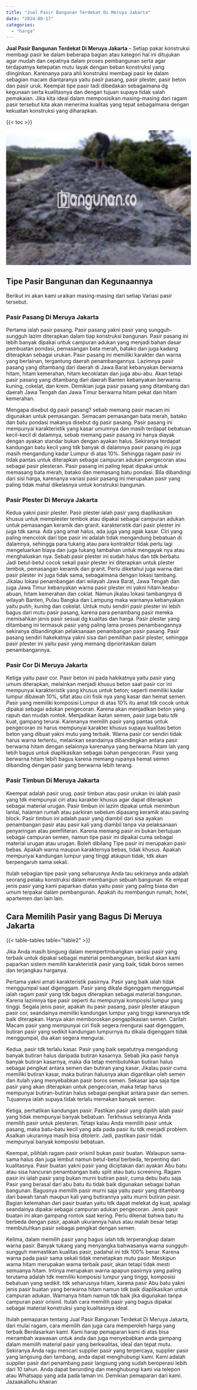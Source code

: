 ```yaml
---
title: "Jual Pasir Bangunan Terdekat Di Meruya Jakarta"
date: "2024-08-17"
categories: 
  - "harga"
---
```


**Jual Pasir Bangunan Terdekat Di Meruya Jakarta** – Setiap pakar konstruksi membagi pasir ke dalam beberapa bagian atau kategori hal ini ditujukan agar mudah dan cepatnya dalam proses pembangunan serta agar terdapatnya ketepatan mutu layak dengan beban konstruksi yang diinginkan. Karenanya para ahli konstruksi membagi pasir ke dalam sebagian macam diantaranya yaitu pasir pasang, pasir plester, pasir beton dan pasir uruk. Keempat tipe pasir tadi dibedakan sebagaimana dg kegunaan serta kualitasnya dan dengan tujuan supaya tidak salah pemakaian. Jika kita ideal dalam memposisikan masing-masing dari ragam pasir tersebut kita akan menerima kualitas yang tepat sebagaimana dengan kekuatan konstruksi yang diharapkan.

{{< toc >}}

![Jual Pasir Bangunan Terdekat Di Meruya Jakarta](/images/jual-pasir-bangunan-18.png)

## Tipe Pasir Bangunan dan Kegunaannya

Berikut ini akan kami uraikan masing-masing dari setiap Variasi pasir tersebut.

### Pasir Pasang Di Meruya Jakarta

Pertama ialah pasir pasang. Pasir pasang yakni pasir yang sungguh-sungguh lazim diterapkan dalam tiap konstruksi bangunan. Pasir pasang ini lebih banyak dipakai untuk campuran adukan yang menjadi bahan dasar pembuatan pondasi, pemasangan bata merah, batako dan juga kadang diterapkan sebagai urukan. Pasir pasang ini memiliki karakter dan warna yang berlainan, tergantung daerah penambangannya. Lazimnya pasir pasang yang ditambang dari daerah di Jawa Barat kebanyakan berwarna hitam, hitam kemerahan, hitam kecoklatan dan juga abu-abu. Akan tetapi pasir pasang yang ditambang dari daerah Banten kebanyakan berwarna kuning, cokelat, dan krem. Demikian juga pasir pasang yang ditambang dari daerah Jawa Tengah dan Jawa Timur berwarna hitam pekat dan hitam kemerahan.

Mengapa disebut dg pasir pasang? sebab memang pasir macam ini digunakan untuk pemasangan. Semacam pemasangan bata merah, batako dan batu pondasi makanya disebut dg pasir pasang. Pasir pasang ini mempunyai karakteristik yang kasar umumnya dan masih terdapat bebatuan kecil-kecil di dalamnya, sebab memang pasir pasang ini hanya diayak dengan ayakan standar bukan dengan ayakan halus. Sekiranya terdapat kandungan batu kecil yang tdk banyak di dalamnya pasir pasang ini juga masih mengandung kadar Lumpur di atas 10%. Sehingga ragam pasir ini tidak pantas untuk diterapkan sebagai campuran adukan pengecoran atau sebagai pasir plesteran. Pasir pasang ini paling tepat dipakai untuk memasang bata merah, batako dan memasang batu pondasi. Bila dibandingi dari sisi harga, karenanya variasi pasir pasang ini merupakan pasir yang paling tidak mahal dikelasnya untuk konstruksi bangunan.

### Pasir Plester Di Meruya Jakarta

Kedua yakni pasir plester. Pasir plester ialah pasir yang diaplikasikan khusus untuk memplester tembok atau dipakai sebagai campuran adukan untuk pemasangan keramik dan granit. karakteristik dari pasir plester ini juga tdk sama. Ada yang amat halus, ada juga yang agak kasar. Ciri yang paling mencolok dari tipe pasir ini adalah tidak mengandung bebatuan di dalamnya, sehingga para tukang atau para kontraktor tidak perlu lagi mengeluarkan biaya dan juga tukang tambahan untuk mengayak nya atau menghaluskan nya. Sebab pasir plester ini sudah halus dan tdk berbatu. Jadi betul-betul cocok sekali pasir plester ini diterapkan untuk plester tembok, pemasangan keramik dan granit. Perlu diketahui juga warna dari pasir plester ini juga tidak sama, sebagaimana dengan lokasi tambang. Jikalau lokasi penambangan dari wilayah Jawa Barat, Jawa Tengah dan juga Jawa Timur kebanyakan warna pasir plester ini yakni hitam keabu-abuan, hitam kemerahan dan coklat. Namun jikalau lokasi tambangnya di wilayah Banten, Pulau Bangka dan Lampung maka warnanya kebanyakan yaitu putih, kuning dan cokelat. Untuk mutu sendiri pasir plester ini lebih bagus dari mutu pasir pasang, karena para penambang pasir mereka memisahkan jenis pasir sesuai dg kualitas dan harga. Pasir plester yang ditambang ini termasuk pasir yang paling lama proses penambangannya sekiranya dibandingkan pelaksanaan penambangan pasir pasang. Pasir pasang sendiri hakekatnya yakni sisa dari pemilihan pasir plester, sehingga pasir plester ini yaitu pasir yang memang diprioritaskan dalam penambangannya.

### Pasir Cor Di Meruya Jakarta

Ketiga yaitu pasir cor. Pasir beton ini pada hakikatnya yaitu pasir yang umum diterapkan, melainkan menjadi khusus beton saat pasir cor ini mempunyai karakteristik yang khusus untuk beton; seperti memiliki kadar lumpur dibawah 10%, sifat atau ciri fisik nya yang kasar dan hemat semen. Pasir yang memiliki komposisi Lumpur di atas 10% itu amat tdk cocok untuk dipakai sebagai adukan pengecoran. Karena akan menjadikan beton yang rapuh dan mudah rontok. Menjadikan ikatan semen, pasir juga batu tdk kuat, gampang terurai. Karenanya memilih pasir yang pantas untuk pengecoran ini harus mempunyai karakter khusus supaya kualitas beton beton yang dibuat yakni mutu yang terbaik. Warna pasir cor sendiri tidak harus warna tertentu, melainkan seandainya dibandingkan antara pasir berwarna hitam dengan selainnya karenanya yang berwarna hitam lah yang lebih bagus untuk diaplikasikan sebagai bahan pengecoran. Pasir yang berwarna hitam lebih bagus karena memang rupanya hemat semen dibanding dengan pasir yang berwarna lebih terang.

### Pasir Timbun Di Meruya Jakarta

Keempat adalah pasir urug. pasir timbun atau pasir urukan ini ialah pasir yang tdk mempunyai ciri atau karakter khusus agar dapat diterapkan sebagai material urugan. Pasir timbun ini lazim dipakai untuk menimbun lantai, halaman rumah atau parkiran sebelum dipasang keramik atau paving block. Pasir timbun ini adalah pasir yang diambil dari sisa ayakan penambangan pasir atau pasir kali yang diambil tanpa via pelaksanaan penyaringan atau pemfilteran. Karena memang pasir ini bukan bertujuan sebagai campuran semen, namun tipe pasir ini dipakai cuma sebagai material urugan atau urugan. Boleh dibilang Tipe pasir ini merupakan pasir bebas. Apakah warna maupun karakternya bebas, tidak khusus. Apakah mempunyai kandungan lumpur yang tinggi ataupun tidak, tdk akan berpengaruh sama sekali.

Itulah sebagian tipe pasir yang seharusnya Anda tau sekiranya anda adalah seorang pelaku konstruksi dalam membangun sebuah bangunan. Ke empat jenis pasir yang kami paparkan diatas yaitu pasir yang paling biasa dan umum terpakai dalam pembangunan. Apakah itu membangun rumah, hotel, apartemen dan lain lain.

## Cara Memilih Pasir yang Bagus Di Meruya Jakarta

{{< table-tables table="table2" >}}

Jika Anda masih bingung dalam mempertimbangkan variasi pasir yang terbaik untuk dipakai sebagai material pembangunan, berikut akan kami paparkan sistem memilih karakteristik pasir yang baik, tidak boros semen dan terjangkau harganya.

Pertama yakni amati karakteristik pasirnya. Pasir yang baik ialah tidak menggumpal saat digenggam. Pasir yang dikala digenggam menggumpal ialah ragam pasir yang tdk bagus diterapkan sebagai material bangunan. Karena lazimnya tipe pasir seperti itu mempunyai komposisi lumpur yang tinggi. Segala jenis pasir, apakah itu pasir pasang, pasir plester ataupun pasir cor, seandainya memiliki kandungan lumpur yang tinggi karenanya tdk baik diterapkan. Hanya akan memboroskan pengaplikasian semen. Carilah Macam pasir yang mempunyai ciri fisik segera mengurai saat digenggam, butiran pasir yang sedikit kandungan lumpurnya itu dikala digenggam tidak menggumpal, dia akan segera mengurai.

Kedua, pasir tdk terlalu kasar. Pasir yang baik sepatutnya mengandung banyak butiran halus daripada butiran kasarnya. Sebab jika pasir hanya banyak butiran kasarnya, maka dia tetap membutuhkan butiran halus sebagai pengikat antara semen dan butiran yang kasar. Jikalau pasir cuma memiliki butiran kasar, maka butiran halusnya akan digantikan oleh semen dan itulah yang menyebabkan pasir boros semen. Sekasar apa saja tipe pasir yang akan diterapkan untuk pengecoran, maka tetap harus mempunyai butiran-butiran halus sebagai pengikat antara pasir dan semen. Tujuannya ialah supaya tidak terlalu memakan banyak semen.

Ketiga, perhatikan kandungan pasir. Pastikan pasir yang dipilih ialah pasir yang tidak mempunyai banyak bebatuan. Terkhusus sekiranya Anda memilih pasir untuk plesteran. Tetapi kalau Anda memilih pasir untuk pasang, maka batu-batu kecil yang ada pada pasir itu tdk menjadi problem. Asalkan ukurannya masih bisa ditolerir. Jadi, pastikan pasir tidak mempunyai banyak komposisi bebatuan.

Keempat, pilihlah ragam pasir orisinil bukan pasir buatan. Walaupun sama-sama halus dan juga lembut namun betul-betul berbeda, terpenting dari kualitasnya. Pasir buatan yakni pasir yang diciptakan dari ayakan Abu batu atau sisa hancuran penambangan batu split atau batu screening. Ragam pasir ini ialah pasir yang bukan murni butiran pasir, cuma debu batu saja. Pasir yang berasal dari abu batu itu tidak baik digunakan sebagai bahan bangunan. Bagusnya memilih pasir murni saja yaitu pasir yang ditambang dari bawah tanah maupun kali yang butirannya yaitu murni butiran pasir. Bagian kelemahan dari pasir buatan yaitu tdk dapat melekat dg kuat, apalagi seandainya dipakai sebagai campuran adukan pengecoran. Jenis pasir buatan ini akan gampang rontok saat kering. Perlu dikenal bahwa batu itu berbeda dengan pasir, apakah ukurannya halus atau malah besar tetap membutuhkan pasir sebagai pengikat dengan semen.

Kelima, dalam memilih pasir yang bagus ialah tdk terperangkap dalam warna pasir. Banyak tukang yang menyangka bahwasanya warna sungguh-sungguh memastikan kualitas pasir, padahal ini tdk 100% benar. Karena warna pada pasir sama sekali tidak menetapkan mutu pasir. Meskipun warna hitam merupakan warna terbaik pasir, akan tetapi tidak mesti semuanya hitam. Intinya merupakan warna apapun pasirnya yang paling terutama adalah tdk memiliki komposisi lumpur yang tinggi, komposisi bebatuan yang sedikit. tdk seharusnya hitam, karena pasir Abu batu yakni jenis pasir buatan yang berwarna hitam namun tdk baik diaplikasikan untuk campuran adukan. Warnanya hitam namun tdk baik jika digunakan tanpa campuran pasir orisinil. Itulah cara memilih pasir yang bagus dipakai sebagai material konstruksi yang kualitasnya ideal.

Itulah pemaparan tentang Jual Pasir Bangunan Terdekat Di Meruya Jakarta, dari mulai ragam, cara memilih dan juga cara memperoleh harga yang terbaik Berdasarkan kami. Kami harap pemaparan kami di atas bisa menambah wawasan untuk anda dan juga menyebabkan anda gampang dalam memilih material pasir yang berkwalitas, ideal dan tepat mutu. Sekiranya Anda ragu mencari supplier pasir yang terpercaya, supplier pasir yang langsung dari tambang, anda dapat menghubungi kami. Kami adalah supplier pasir dari penambang pasir langsung yang sudah beroperasi lebih dari 10 tahun. Anda dapat berunding dan menghubungi kami via telepon atau Whatsapp yang ada pada laman ini. Demikian pemaparan dari kami. Jazaakallohu khairan

